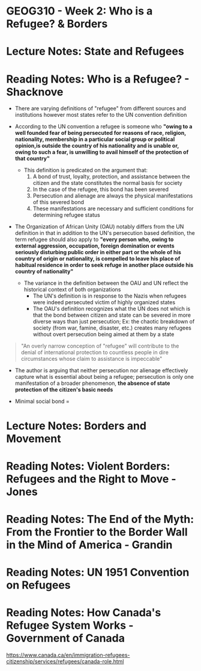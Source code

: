 # GEOG310 - Week 2: Who is a Refugee? & Borders

# Lecture Notes: State and Refugees

# Reading Notes: Who is a Refugee? - Shacknove
- There are varying definitions of "refugee" from different sources and institutions however most states refer to the UN convention definition
- According to the UN convention a refugee is someone who **"owing to a well founded fear of being persecuted for reasons of race, religion, nationality, membership in a particular social group or political opinion,is outside the country of his nationality and is unable or, owing to such a fear, is unwilling to avail himself of the protection of that country"**
    - This definition is predicated on the argument that:
        1. A bond of trust, loyalty, protection, and assistance between the citizen and the state constitutes the normal basis for society
        2. In the case of the refugee, this bond has been severed
        3. Persecution and alienage are always the physical manifestations of this severed bond
        4. These manifestations are necessary and sufficient conditions for determining refugee status

- The Organization of African Unity (OAU) notably differs from the UN definition in that in addition to the UN's persecution based definition, the term refugee should also apply to **"every person who, owing to external aggression, occupation, foreign domination or events seriously disturbing public order in either part or the whole of his country of origin or nationality, is compelled to leave his place of habitual residence in order to seek refuge in another place outside his country of nationality"**
    - The variance in the definition between the OAU and UN reflect the historical context of both organizations
        - The UN's definition is in response to the Nazis when refugees were indeed persecuted victim of highly organized states
        - The OAU's definition recognizes what the UN does not which is that the bond between citizen and state can be severed in more diverse ways than just persecution; Ex: the chaotic breakdown of society (from war, famine, disaster, etc.) creates many refugees without overt persecution being aimed at them by a state

> "An overly narrow conception of "refugee" will contribute to the denial of international protection to countless people in dire circumstances whose claim to assistance is impeccable"

- The author is arguing that neither persecution nor alienage effectively capture what is essential about being a refugee; persecution is only one manifestation of a broader phenomenon, **the absence of state protection of the citizen's basic needs**

- Minimal social bond = 

# Lecture Notes: Borders and Movement

# Reading Notes: Violent Borders: Refugees and the Right to Move - Jones

# Reading Notes: The End of the Myth: From the Frontier to the Border Wall in the Mind of America - Grandin

# Reading Notes: UN 1951 Convention on Refugees

# Reading Notes: How Canada's Refugee System Works - Government of Canada
https://www.canada.ca/en/immigration-refugees-citizenship/services/refugees/canada-role.html